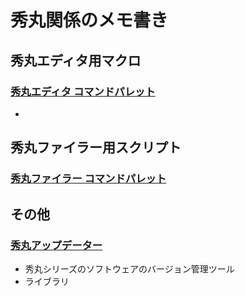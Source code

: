 ﻿# 秀丸関係のメモ書き

## 秀丸エディタ用マクロ
### [秀丸エディタ コマンドパレット][cmdp_hidemaru_editor]
* 


## 秀丸ファイラー用スクリプト
### [秀丸ファイラー コマンドパレット][cmdp_hidemaru_filer]


## その他
### [秀丸アップデーター][hideup]
* 秀丸シリーズのソフトウェアのバージョン管理ツール
* ライブラリ

[cmdp_hidemaru_editor]:https://github.com/hiro111suzu/cmdp_hidemaru_editor
[cmdp_hidemaru_filer]:https://github.com/hiro111suzu/cmdp_hidemaru_filer
[hideup]:https://github.com/hiro111suzu/hideup
